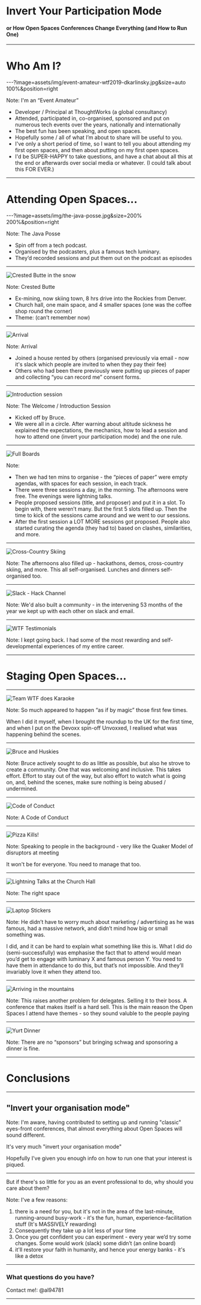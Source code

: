 # Invert Your Participation Mode
#### or How Open Spaces Conferences Change Everything (and How to Run One)

--- 

# Who Am I?

---?image=assets/img/event-amateur-wtf2019-dkarlinsky.jpg&size=auto 100%&position=right

Note: 
I'm an “Event Amateur”
 - Developer / Principal at ThoughtWorks (a global consultancy)
 - Attended, participated in, co-organised, sponsored and put on numerous tech events over the years, nationally and internationally
 - The best fun has been speaking, and open spaces. 
 - Hopefully some / all of what I’m about to share will be useful to you. 
 - I've only a short period of time, so I want to tell you about attending my first open spaces, and then about putting on my first open spaces. 
 - I'd be SUPER-HAPPY to take questions, and have a chat about all this at the end or afterwards over social media or whatever. (I could talk about this FOR EVER.)

---

# Attending Open Spaces...

---?image=assets/img/the-java-posse.jpg&size=200% 200%&position=right

Note:
The Java Posse
 - Spin off from a tech podcast. 
 - Organised by the podcasters, plus a famous tech luminary. 
 - They’d recorded sessions and put them out on the podcast as episodes 

---

![Crested Butte in the snow](assets/img/Crested-Butte.jpg)

Note:
Crested Butte
 - Ex-mining, now skiing town, 8 hrs drive into the Rockies from Denver. 
 - Church hall, one main space, and 4 smaller spaces (one was the coffee shop round the corner)
 - Theme: (can’t remember now)

---

![Arrival](assets/img/arriving-wtf-2019-dkarlinsky.jpg)

Note:
Arrival
 - Joined a house rented by others (organised previously via email - now it's slack which people are invited to when they pay their fee)
 - Others who had been there previously were putting up pieces of paper and collecting “you can record me” consent forms. 

---

![Introduction session](assets/img/introduction-wtf2019-aharmel-law.jpg)

Note:
The Welcome / Introduction Session
 - Kicked off by Bruce. 
 - We were all in a circle. After warning about altitude sickness he explained the expectations, the mechanics, how to lead a session and how to attend one (invert your participation mode) and the one rule. 

---

![Full Boards](assets/img/Full-Boards-AndrewHarmel-Law.jpg)

Note:
 - Then we had ten mins to organise - the “pieces of paper” were empty agendas, with spaces for each session, in each track. 
 - There were three sessions a day, in the morning. The afternoons were free. The evenings were lightning talks. 
 - People proposed sessions (title, and proposer) and put it in a slot. To begin with, there weren’t many. But the first 5 slots filled up. Then the time to kick of the sessions came around and we went to our sessions. 
 - After the first session a LOT MORE sessions got proposed. People also started curating the agenda (they had to) based on clashes, similarities, and more. 

---

![Cross-Country Skiing](assets/img/skiing-wtf2019-dkarlinsky.jpg)

Note:
The afternoons also filled up - hackathons, demos, cross-country skiing, and more. This all self-organised. Lunches and dinners self-organised too. 

---

![Slack - Hack Channel](assets/img/Slack-Hackday.png)

Note:
We'd also built a community - in the intervening 53 months of the year we kept up with each other on slack and email.

---

![WTF Testimonials](assets/img/ahl-wtf-site-quote.png)

Note:
I kept going back.  I had some of the most rewarding and self-developmental experiences of my entire career.

---

# Staging Open Spaces... 

---

![Team WTF does Karaoke](assets/img/karaoke-wtf2019-pavery.jpg)

Note:
So much appeared to happen “as if by magic” those first few times. 

When I did it myself, when I brought the roundup to the UK for the first time, and when I put on the Devoxx spin-off Unvoxxed, I realised what was happening behind the scenes. 

---

![Bruce and Huskies](assets/img/bruce-and-huskies-wtf2019-gweakliem.jpg)

Note:
Bruce actively sought to do as little as possible, but also he strove to create a community. One that was welcoming and inclusive.  This takes effort.  Effort to stay out of the way, but also effort to watch what is going on, and, behind the scenes, make sure nothing is being abused / undermined.

---

![Code of Conduct](assets/img/code-of-conduct.png)

Note:
A Code of Conduct

---

![Pizza Kills!](assets/img/pizza-kills-wtf2019-aharmel-law.jpg)

Note:
Speaking to people in the background - very like the Quaker Model of disruptors at meeting

It won't be for everyone. You need to manage that too.

---

![Lightning Talks at the Church Hall](assets/img/church-hall-lightning-talks-wtf2019-aharmel-law.jpg)

Note:
The right space

---

![Laptop Stickers](assets/img/laptop-stickers.jpg)

Note:
He didn’t have to worry much about marketing / advertising as he was famous, had a massive network, and didn’t mind how big or small something was. 

I did, and it can be hard to explain what something like this is. What I did do (semi-successfully) was emphasise the fact that to attend would mean you’d get to engage with luminary X and famous person Y. You need to have them in attendance to do this, but that’s not impossible. And they’ll invariably love it when they attend too. 

---

![Arriving in the mountains](assets/img/plane-at-montrose.jpg)

Note:
This raises another problem for delegates. Selling it to their boss. A conference that makes itself is a hard sell. 
This is the main reason the Open Spaces I attend have themes - so they sound valuble to the people paying

---

![Yurt Dinner](assets/img/yurt-dinner-wtf2019-dkarlinsky.jpg)

Note:
There are no “sponsors” but bringing schwag and sponsoring a dinner is fine. 

---

# Conclusions

---

## "Invert your organisation mode"

Note:
I'm aware, having contributed to setting up and running "classic" eyes-front conferences, that almost everything about Open Spaces will sound different.

It's very much "invert your organisation mode"

Hopefully I've given you enough info on how to run one that your interest is piqued.

---

But if there's so little for you as an event professional to do, why should you care about them?

Note:
I've a few reasons:

1. there is a need for you, but it's not in the area of the last-minute, running-around busy-work - it's the fun, human, experience-facilitation stuff (It's MASSIVELY rewarding)
1. Consequently they take up a lot less of your time
1. Once you get confident you can experiment - every year we’d try some changes. Some would work (slack) some didn’t (an online board)
1. it'll restore your faith in humanity, and hence your energy banks - it's like a detox

---

### What questions do you have?

Contact me!: @al94781

---
